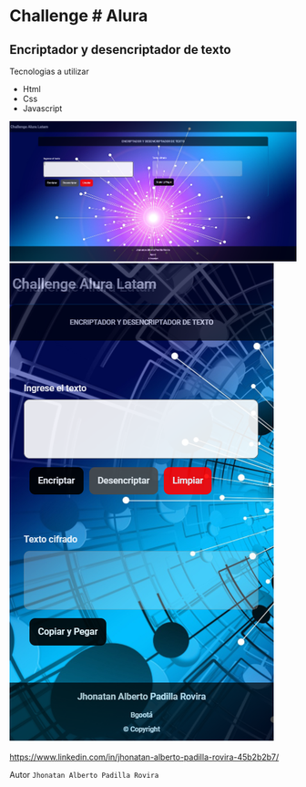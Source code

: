 # Challenge # Alura

## Encriptador y desencriptador de texto

Tecnologias a utilizar
* Html
* Css
* Javascript

![Vista web](https://raw.githubusercontent.com/jhoalparo1991/encriptador-desencriptador-texto/master/img/vista_web.PNG)
![Vista movil](https://raw.githubusercontent.com/jhoalparo1991/encriptador-desencriptador-texto/master/img/vista_movil.PNG)

<https://www.linkedin.com/in/jhonatan-alberto-padilla-rovira-45b2b2b7/>

Autor
`Jhonatan Alberto Padilla Rovira`